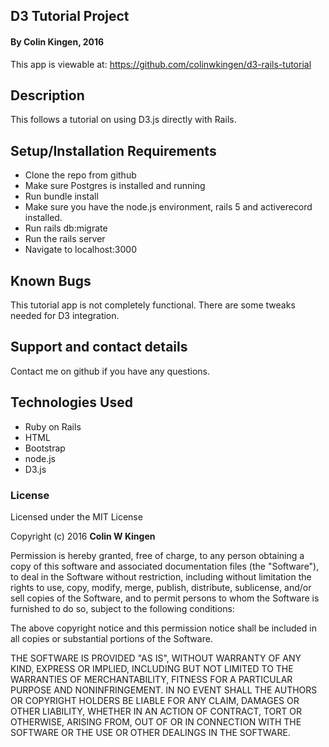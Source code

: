 ## D3 Tutorial Project

#### By Colin Kingen, 2016

This app is viewable at: https://github.com/colinwkingen/d3-rails-tutorial

## Description

This follows a tutorial on using D3.js directly with Rails.


## Setup/Installation Requirements

* Clone the repo from github
* Make sure Postgres is installed and running
* Run bundle install
* Make sure you have the node.js environment, rails 5 and activerecord installed.
* Run rails db:migrate
* Run the rails server
* Navigate to localhost:3000

## Known Bugs

This tutorial app is not completely functional. There are some tweaks needed for D3 
integration.

## Support and contact details

Contact me on github if you have any questions.

## Technologies Used

* Ruby on Rails
* HTML
* Bootstrap
* node.js
* D3.js


### License

Licensed under the MIT License

Copyright (c) 2016 **Colin W Kingen**

Permission is hereby granted, free of charge, to any person obtaining a copy of this software and associated documentation files (the "Software"), to deal in the Software without restriction, including without limitation the rights to use, copy, modify, merge, publish, distribute, sublicense, and/or sell copies of the Software, and to permit persons to whom the Software is furnished to do so, subject to the following conditions:

The above copyright notice and this permission notice shall be included in all copies or substantial portions of the Software.

THE SOFTWARE IS PROVIDED "AS IS", WITHOUT WARRANTY OF ANY KIND, EXPRESS OR IMPLIED, INCLUDING BUT NOT LIMITED TO THE WARRANTIES OF MERCHANTABILITY, FITNESS FOR A PARTICULAR PURPOSE AND NONINFRINGEMENT. IN NO EVENT SHALL THE AUTHORS OR COPYRIGHT HOLDERS BE LIABLE FOR ANY CLAIM, DAMAGES OR OTHER LIABILITY, WHETHER IN AN ACTION OF CONTRACT, TORT OR OTHERWISE, ARISING FROM, OUT OF OR IN CONNECTION WITH THE SOFTWARE OR THE USE OR OTHER DEALINGS IN THE SOFTWARE.
